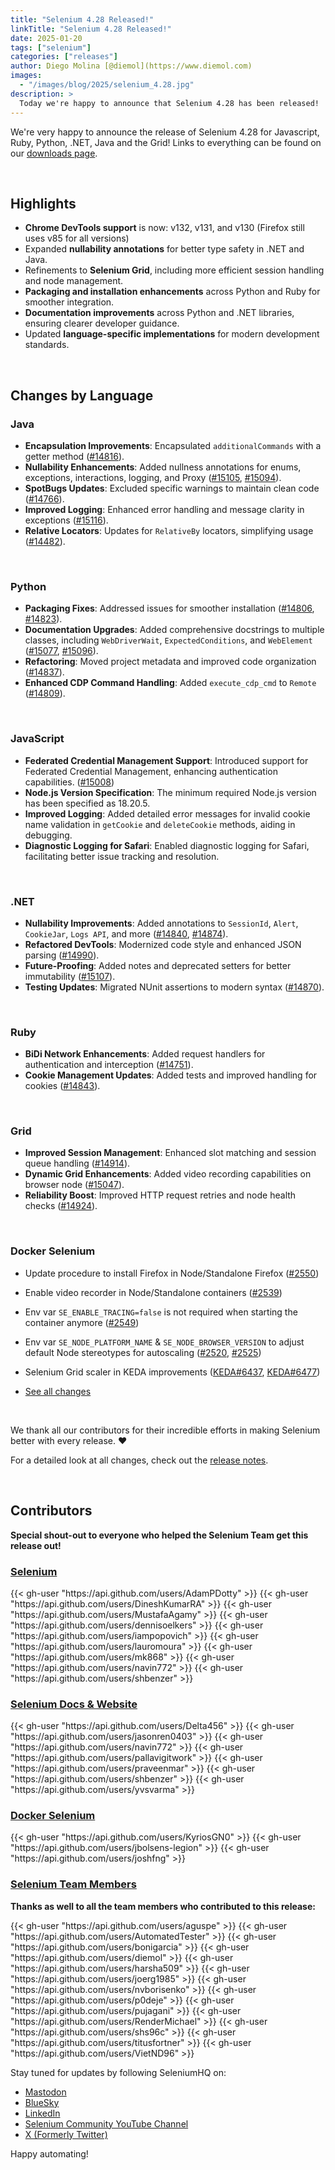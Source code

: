 ```yaml
---
title: "Selenium 4.28 Released!"
linkTitle: "Selenium 4.28 Released!"
date: 2025-01-20
tags: ["selenium"]
categories: ["releases"]
author: Diego Molina [@diemol](https://www.diemol.com)
images:
  - "/images/blog/2025/selenium_4.28.jpg"
description: >
  Today we're happy to announce that Selenium 4.28 has been released!
---
```

We're very happy to announce the release of Selenium 4.28 for 
Javascript, Ruby, Python, .NET, Java and the Grid!
Links to everything can be found on our [downloads page][downloads].


<br>

## **Highlights**
- **Chrome DevTools support** is now: v132, v131, and v130 (Firefox still uses v85 for all versions)
- Expanded **nullability annotations** for better type safety in .NET and Java.
- Refinements to **Selenium Grid**, including more efficient session handling and node management.
- **Packaging and installation enhancements** across Python and Ruby for smoother integration.
- **Documentation improvements** across Python and .NET libraries, ensuring clearer developer guidance.
- Updated **language-specific implementations** for modern development standards.

<br>

## **Changes by Language**

### **Java**
- **Encapsulation Improvements**: Encapsulated `additionalCommands` with a getter method ([#14816](https://github.com/SeleniumHQ/selenium/pull/14816)).
- **Nullability Enhancements**: Added nullness annotations for enums, exceptions, interactions, logging, and Proxy ([#15105](https://github.com/SeleniumHQ/selenium/pull/15105), [#15094](https://github.com/SeleniumHQ/selenium/pull/15094)).
- **SpotBugs Updates**: Excluded specific warnings to maintain clean code ([#14766](https://github.com/SeleniumHQ/selenium/pull/14766)).
- **Improved Logging**: Enhanced error handling and message clarity in exceptions ([#15116](https://github.com/SeleniumHQ/selenium/pull/15116)).
- **Relative Locators**: Updates for `RelativeBy` locators, simplifying usage ([#14482](https://github.com/SeleniumHQ/selenium/pull/14482)).

<br>

### **Python**
- **Packaging Fixes**: Addressed issues for smoother installation ([#14806](https://github.com/SeleniumHQ/selenium/pull/14806), [#14823](https://github.com/SeleniumHQ/selenium/pull/14823)).
- **Documentation Upgrades**: Added comprehensive docstrings to multiple classes, including `WebDriverWait`, `ExpectedConditions`, and `WebElement` ([#15077](https://github.com/SeleniumHQ/selenium/pull/15077), [#15096](https://github.com/SeleniumHQ/selenium/pull/15096)).
- **Refactoring**: Moved project metadata and improved code organization ([#14837](https://github.com/SeleniumHQ/selenium/pull/14837)).
- **Enhanced CDP Command Handling**: Added `execute_cdp_cmd` to `Remote` ([#14809](https://github.com/SeleniumHQ/selenium/pull/14809)).

<br>

### **JavaScript**
- **Federated Credential Management Support**: Introduced support for Federated Credential Management, enhancing authentication capabilities. ([#15008](https://github.com/SeleniumHQ/selenium/pull/15008))
- **Node.js Version Specification**: The minimum required Node.js version has been specified as 18.20.5.
- **Improved Logging**: Added detailed error messages for invalid cookie name validation in `getCookie` and `deleteCookie` methods, aiding in debugging.
- **Diagnostic Logging for Safari**: Enabled diagnostic logging for Safari, facilitating better issue tracking and resolution.

<br>

### **.NET**
- **Nullability Improvements**: Added annotations to `SessionId`, `Alert`, `CookieJar`, `Logs API`, and more ([#14840](https://github.com/SeleniumHQ/selenium/pull/14840), [#14874](https://github.com/SeleniumHQ/selenium/pull/14874)).
- **Refactored DevTools**: Modernized code style and enhanced JSON parsing ([#14990](https://github.com/SeleniumHQ/selenium/pull/14990)).
- **Future-Proofing**: Added notes and deprecated setters for better immutability ([#15107](https://github.com/SeleniumHQ/selenium/pull/15107)).
- **Testing Updates**: Migrated NUnit assertions to modern syntax ([#14870](https://github.com/SeleniumHQ/selenium/pull/14870)).

<br>

### **Ruby**
- **BiDi Network Enhancements**: Added request handlers for authentication and interception ([#14751](https://github.com/SeleniumHQ/selenium/pull/14751)).
- **Cookie Management Updates**: Added tests and improved handling for cookies ([#14843](https://github.com/SeleniumHQ/selenium/pull/14843)).

<br>

### **Grid**
- **Improved Session Management**: Enhanced slot matching and session queue handling ([#14914](https://github.com/SeleniumHQ/selenium/pull/14914)).
- **Dynamic Grid Enhancements**: Added video recording capabilities on browser node ([#15047](https://github.com/SeleniumHQ/selenium/pull/15047)).
- **Reliability Boost**: Improved HTTP request retries and node health checks ([#14924](https://github.com/SeleniumHQ/selenium/pull/14924)).

<br>

### Docker Selenium
- Update procedure to install Firefox in Node/Standalone Firefox ([#2550](https://github.com/SeleniumHQ/docker-selenium/discussions/2550))
- Enable video recorder in Node/Standalone containers ([#2539](https://github.com/SeleniumHQ/docker-selenium/discussions/2539))
- Env var `SE_ENABLE_TRACING=false` is not required when starting the container anymore ([#2549](https://github.com/SeleniumHQ/docker-selenium/discussions/2549))
- Env var `SE_NODE_PLATFORM_NAME` & `SE_NODE_BROWSER_VERSION` to adjust default Node stereotypes for autoscaling ([#2520](https://github.com/SeleniumHQ/docker-selenium/pull/2520), [#2525](https://github.com/SeleniumHQ/docker-selenium/pull/2525))
- Selenium Grid scaler in KEDA improvements ([KEDA#6437](https://github.com/kedacore/keda/pull/6437), [KEDA#6477](https://github.com/kedacore/keda/pull/6477))
- [See all changes](https://github.com/SeleniumHQ/docker-selenium/releases)

  <br>

We thank all our contributors for their incredible efforts in making Selenium better with every release. ❤️

For a detailed look at all changes, check out the [release notes](https://github.com/SeleniumHQ/selenium/releases/tag/4.28).

<br>


## Contributors

**Special shout-out to everyone who helped the Selenium Team get this release out!**

### [Selenium](https://github.com/SeleniumHQ/selenium)

<div class="d-flex justify-content-center">
  <div class="col-11 p-4 bg-transparent">
    <div class="row justify-content-center">
{{< gh-user "https://api.github.com/users/AdamPDotty" >}}
{{< gh-user "https://api.github.com/users/DineshKumarRA" >}}
{{< gh-user "https://api.github.com/users/MustafaAgamy" >}}
{{< gh-user "https://api.github.com/users/dennisoelkers" >}}
{{< gh-user "https://api.github.com/users/iampopovich" >}}                                                                                                                                                                                                                                            
{{< gh-user "https://api.github.com/users/lauromoura" >}}                                                                                                                                                                                                                                             
{{< gh-user "https://api.github.com/users/mk868" >}}                                                                                                                                                                                                                                                  
{{< gh-user "https://api.github.com/users/navin772" >}}                                                                                                                                                                                                                                               
{{< gh-user "https://api.github.com/users/shbenzer" >}}
    </div>
  </div>
</div>


### [Selenium Docs & Website](https://github.com/SeleniumHQ/seleniumhq.github.io)

<div class="row justify-content-center">
  <div class="col-11 p-4 bg-transparent">
    <div class="row justify-content-center">
{{< gh-user "https://api.github.com/users/Delta456" >}}
{{< gh-user "https://api.github.com/users/jasonren0403" >}}
{{< gh-user "https://api.github.com/users/navin772" >}}
{{< gh-user "https://api.github.com/users/pallavigitwork" >}}
{{< gh-user "https://api.github.com/users/praveenmar" >}}
{{< gh-user "https://api.github.com/users/shbenzer" >}}
{{< gh-user "https://api.github.com/users/yvsvarma" >}}
    </div>
  </div>
</div>

### [Docker Selenium](https://github.com/SeleniumHQ/docker-selenium)

<div class="row justify-content-center">
  <div class="col-11 p-4 bg-transparent">
    <div class="row justify-content-center">
{{< gh-user "https://api.github.com/users/KyriosGN0" >}}
{{< gh-user "https://api.github.com/users/jbolsens-legion" >}}
{{< gh-user "https://api.github.com/users/joshfng" >}}
    </div>
  </div>
</div>

### [Selenium Team Members][team]

**Thanks as well to all the team members who contributed to this release:**

<div class="row justify-content-center">
  <div class="col-11 p-4 bg-transparent">
    <div class="row justify-content-center">
{{< gh-user "https://api.github.com/users/aguspe" >}}
{{< gh-user "https://api.github.com/users/AutomatedTester" >}}
{{< gh-user "https://api.github.com/users/bonigarcia" >}}
{{< gh-user "https://api.github.com/users/diemol" >}}
{{< gh-user "https://api.github.com/users/harsha509" >}}
{{< gh-user "https://api.github.com/users/joerg1985" >}}
{{< gh-user "https://api.github.com/users/nvborisenko" >}}
{{< gh-user "https://api.github.com/users/p0deje" >}}
{{< gh-user "https://api.github.com/users/pujagani" >}}
{{< gh-user "https://api.github.com/users/RenderMichael" >}}
{{< gh-user "https://api.github.com/users/shs96c" >}}
{{< gh-user "https://api.github.com/users/titusfortner" >}}
{{< gh-user "https://api.github.com/users/VietND96" >}}
    </div>
  </div>
</div>



Stay tuned for updates by following SeleniumHQ on:
- [Mastodon](https://mastodon.social/@seleniumHQ@fosstodon.org)
- [BlueSky](https://bsky.app/profile/seleniumconf.bsky.social)
- [LinkedIn](https://www.linkedin.com/company/selenium/)
- [Selenium Community YouTube Channel](https://www.youtube.com/@SeleniumHQProject/streams)
- [X (Formerly Twitter)](https://twitter.com/seleniumhq) 

Happy automating!

[downloads]: /downloads
[bindings]: /downloads#bindings
[team]: /project/structure
[BiDi]: https://github.com/w3c/webdriver-bidi
